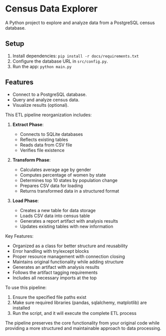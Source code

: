 # Census Data Explorer

A Python project to explore and analyze data from a PostgreSQL census database.

## Setup
1. Install dependencies: `pip install -r docs/requirements.txt`
2. Configure the database URL in `src/config.py`.
3. Run the app: `python main.py`

## Features
- Connect to a PostgreSQL database.
- Query and analyze census data.
- Visualize results (optional).



This ETL pipeline reorganization includes:

1. **Extract Phase**:
   - Connects to SQLite databases
   - Reflects existing tables
   - Reads data from CSV file
   - Verifies file existence

2. **Transform Phase**:
   - Calculates average age by gender
   - Computes percentage of women by state
   - Determines top 10 states by population change
   - Prepares CSV data for loading
   - Returns transformed data in a structured format

3. **Load Phase**:
   - Creates a new table for data storage
   - Loads CSV data into census table
   - Generates a report artifact with analysis results
   - Updates existing tables with new information

Key Features:
- Organized as a class for better structure and reusability
- Error handling with try/except blocks
- Proper resource management with connection closing
- Maintains original functionality while adding structure
- Generates an artifact with analysis results
- Follows the artifact tagging requirements
- Includes all necessary imports at the top

To use this pipeline:
1. Ensure the specified file paths exist
2. Make sure required libraries (pandas, sqlalchemy, matplotlib) are installed
3. Run the script, and it will execute the complete ETL process

The pipeline preserves the core functionality from your original code while providing a more structured and maintainable approach to data processing.
